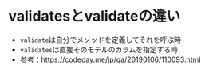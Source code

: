 # validatesとvalidateの違い
- `validate`は自分でメソッドを定義してそれを呼ぶ時
- `validates`は直接そのモデルのカラムを指定する時
- 参考：https://codeday.me/jp/qa/20190106/110093.html

